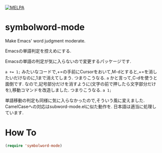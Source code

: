 [![MELPA](https://melpa.org/packages/symbolword-mode-badge.svg)](https://melpa.org/#/symbolword-mode)

# symbolword-mode

Make Emacs' word judgment moderate.

Emacsの単語判定を控えめにする.

Emacsの単語の判定が気に入らないので変更するパッケージです.

`a += 1;`
みたいなコードで,+=の手前にCursorをおいて,M-dとすると,+=を消したいだけなのに,1まで消えてしまう.
つまりこうなる.
`a`
かと言って,C-dを使うと面倒です.
なので,記号部分だけを消すように(文字の前で押したら文字部分だけを),移動コマンドを改造しました.
つまりこうなる.
`a 1;`

単語移動の判定も同様に気に入らなかったので,そういう風に変えました.
CamelCaseへの対応はsubword-mode.elに似た動作を.
日本語は適当に処理しています.

# How To

~~~el
(require 'symbolword-mode)
~~~
